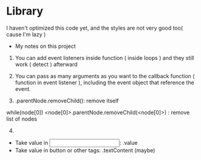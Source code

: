 # Library

I haven't optimized this code yet, and the styles are not very good too( cause I'm lazy )


- My notes on this project

1. You can add event listeners inside function ( inside loops ) and they still work ( detect ) afterward

2. You can pass as many arguments as you want to the callback function ( function in event listener ), including the event object that reference the event.

3. <node>.parentNode.removeChild(<node>): remove itself

  while(node[0])
   <node[0]>.parentNode.removeChild(<node[0]>) : remove list of nodes
   
 
4.  
  + Take value in <input>: <target>.value
  + Take value in button or other tags: <target>.textContent (maybe)
